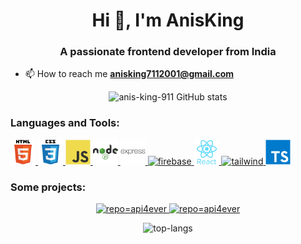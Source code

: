<h1 align="center">Hi 👋, I'm AnisKing</h1>
<h3 align="center">A passionate frontend developer from India</h3>

- 📫 How to reach me **anisking7112001@gmail.com**

<p align="center">
<img src="https://github-readme-stats.vercel.app/api?username=anis-king-911&show_icons=true" alt="anis-king-911 GitHub stats"/>
</p>

<h3 align="left">Languages and Tools:</h3>
<p align="left">

<a href="https://www.w3.org/html/" target="_blank" rel="noreferrer">
  <img src="https://raw.githubusercontent.com/devicons/devicon/master/icons/html5/html5-original-wordmark.svg" alt="html5" width="40" height="40"/>
</a>
<a href="https://www.w3schools.com/css/" target="_blank" rel="noreferrer">
  <img src="https://raw.githubusercontent.com/devicons/devicon/master/icons/css3/css3-original-wordmark.svg" alt="css3" width="40" height="40"/>
</a>
<a href="https://developer.mozilla.org/en-US/docs/Web/JavaScript" target="_blank" rel="noreferrer">
  <img src="https://raw.githubusercontent.com/devicons/devicon/master/icons/javascript/javascript-original.svg" alt="javascript" width="40" height="40"/>
</a>
<a href="https://nodejs.org" target="_blank" rel="noreferrer">
  <img src="https://raw.githubusercontent.com/devicons/devicon/master/icons/nodejs/nodejs-original-wordmark.svg" alt="nodejs" width="40" height="40"/>
</a>
<a href="https://expressjs.com" target="_blank" rel="noreferrer">
  <img src="https://raw.githubusercontent.com/devicons/devicon/master/icons/express/express-original-wordmark.svg" alt="express" width="40" height="40"/>
</a>
<a href="https://firebase.google.com/" target="_blank" rel="noreferrer">
  <img src="https://www.vectorlogo.zone/logos/firebase/firebase-icon.svg" alt="firebase" width="40" height="40"/>
</a>
<a href="https://reactjs.org/" target="_blank" rel="noreferrer">
  <img src="https://raw.githubusercontent.com/devicons/devicon/master/icons/react/react-original-wordmark.svg" alt="react" width="40" height="40"/>
</a>
<a href="https://tailwindcss.com/" target="_blank" rel="noreferrer">
  <img src="https://www.vectorlogo.zone/logos/tailwindcss/tailwindcss-icon.svg" alt="tailwind" width="40" height="40"/>
</a>
<a href="https://www.typescriptlang.org/" target="_blank" rel="noreferrer">
  <img src="https://raw.githubusercontent.com/devicons/devicon/master/icons/typescript/typescript-original.svg" alt="typescript" width="40" height="40"/>
</a>
</p>

<h3 align="left">Some projects:</h3>

<p align="center">
<a href="https://github.com/anis-king-911/api4ever">
  <img src="https://github-readme-stats.vercel.app/api/pin/?username=anis-king-911&repo=api4ever&show_owner=true" alt="repo=api4ever" width="240"/>
</a>
<a href="https://github.com/anis-king-911/api4ever">
  <img src="https://github-readme-stats.vercel.app/api/pin/?username=anis-king-911&repo=AlgSoccer&show_owner=true" alt="repo=api4ever" width="240"/>
</a>
</p>

<p align="center">
  <img src="https://github-readme-stats.vercel.app/api/top-langs/?username=anis-king-911&layout=compact" alt="top-langs" width="400"/>
</p>